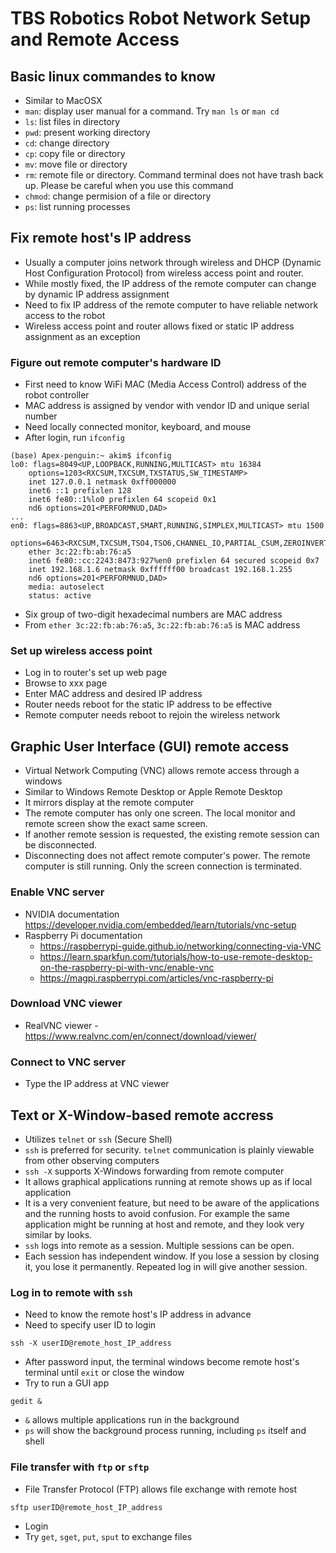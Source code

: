 # TBS Robotics Robot Network Setup and Remote Access
## Basic linux commandes to know 
- Similar to MacOSX
- `man`: display user manual for a command. Try `man ls` or `man cd`
- `ls`: list files in directory
- `pwd`: present working directory
- `cd`: change directory
- `cp`: copy file or directory
- `mv`: move file or directory
- `rm`: remote file or directory. Command terminal does not have trash back up. Please be careful when you use this command
- `chmod`: change permision of a file or directory
- `ps`: list running processes
## Fix remote host's IP address
- Usually a computer joins network through wireless and DHCP (Dynamic Host Configuration Protocol) from wireless access point and router.
- While mostly fixed, the IP address of the remote computer can change by dynamic IP address assignment
- Need to fix IP address of the remote computer to have reliable network access to the robot
- Wireless access point and router allows fixed or static IP address assignment as an exception
### Figure out remote computer's hardware ID
- First need to know WiFi MAC (Media Access Control) address of the robot controller
- MAC address is assigned by vendor with vendor ID and unique serial number
- Need locally connected monitor, keyboard, and mouse
- After login, run `ifconfig`
```
(base) Apex-penguin:~ akim$ ifconfig
lo0: flags=8049<UP,LOOPBACK,RUNNING,MULTICAST> mtu 16384
	options=1203<RXCSUM,TXCSUM,TXSTATUS,SW_TIMESTAMP>
	inet 127.0.0.1 netmask 0xff000000 
	inet6 ::1 prefixlen 128 
	inet6 fe80::1%lo0 prefixlen 64 scopeid 0x1 
	nd6 options=201<PERFORMNUD,DAD>
...
en0: flags=8863<UP,BROADCAST,SMART,RUNNING,SIMPLEX,MULTICAST> mtu 1500
	options=6463<RXCSUM,TXCSUM,TSO4,TSO6,CHANNEL_IO,PARTIAL_CSUM,ZEROINVERT_CSUM>
	ether 3c:22:fb:ab:76:a5 
	inet6 fe80::cc:2243:8473:927%en0 prefixlen 64 secured scopeid 0x7 
	inet 192.168.1.6 netmask 0xffffff00 broadcast 192.168.1.255
	nd6 options=201<PERFORMNUD,DAD>
	media: autoselect
	status: active
```
- Six group of two-digit hexadecimal numbers are MAC address
- From `ether 3c:22:fb:ab:76:a5`, `3c:22:fb:ab:76:a5` is MAC address
### Set up wireless access point
- Log in to router's set up web page
- Browse to xxx page
- Enter MAC address and desired IP address
- Router needs reboot for the static IP address to be effective
- Remote computer needs reboot to rejoin the wireless network
## Graphic User Interface (GUI) remote access
- Virtual Network Computing (VNC) allows remote access through a windows
- Similar to Windows Remote Desktop or Apple Remote Desktop
- It mirrors display at the remote computer
- The remote computer has only one screen. The local monitor and remote screen show the exact same screen.
- If another remote session is requested, the existing remote session can be disconnected.
- Disconnecting does not affect remote computer's power. The remote computer is still running. Only the screen connection is terminated.
### Enable VNC server
- NVIDIA documentation https://developer.nvidia.com/embedded/learn/tutorials/vnc-setup
- Raspberry Pi documentation
  - https://raspberrypi-guide.github.io/networking/connecting-via-VNC
  - https://learn.sparkfun.com/tutorials/how-to-use-remote-desktop-on-the-raspberry-pi-with-vnc/enable-vnc
  - https://magpi.raspberrypi.com/articles/vnc-raspberry-pi
### Download VNC viewer
- RealVNC viewer - https://www.realvnc.com/en/connect/download/viewer/
### Connect to VNC server
- Type the IP address at VNC viewer
## Text or X-Window-based remote accress
- Utilizes `telnet` or `ssh` (Secure Shell)
- `ssh` is preferred for security. `telnet` communication is plainly viewable from other observing computers
- `ssh -X` supports X-Windows forwarding from remote computer
- It allows graphical applications running at remote shows up as if local application
- It is a very convenient feature, but need to be aware of the applications and the running hosts to avoid confusion. For example the same application might be running at host and remote, and they look very similar by looks.
- `ssh` logs into remote as a session. Multiple sessions can be open. 
- Each session has independent window. If you lose a session by closing it, you lose it permanently. Repeated log in will give another session.
### Log in to remote with `ssh`
- Need to know the remote host's IP address in advance
- Need to specify user ID to login
```
ssh -X userID@remote_host_IP_address
```
- After password input, the terminal windows become remote host's terminal until `exit` or close the window
- Try to run a GUI app
```
gedit &
```
- `&` allows multiple applications run in the background 
- `ps` will show the background process running, including `ps` itself and shell
### File transfer with `ftp` or `sftp`
- File Transfer Protocol (FTP) allows file exchange with remote host
```
sftp userID@remote_host_IP_address
```
- Login
- Try `get`, `sget`, `put`, `sput` to exchange files
